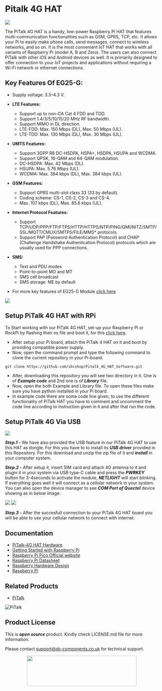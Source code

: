 # Pitalk 4G HAT

<img src ="https://github.com/sbcshop/Pitalk_4G_HAT_Software/blob/main/images/Pi%20talk.png" />

The PiTalk 4G HAT is a handy, low-power Raspberry Pi HAT that features multi-communication functionalities such as GSM, GPRS, TCP, etc. It allows your Pi to easily make phone calls, send messages, connect to wireless networks, and so on. It is the most convenient IoT HAT that works with all variants of Raspberry Pi (model A, B and Zero). The users can also connect PiTalk with other iOS and Android devices as well. It is primarily designed to offer connection to your IoT projects and applications without requiring a Wi-Fi network or ethernet connections. 

## Key Features Of EG25-G:

* Supply voltage: 3.3–4.3 V.
* **LTE Features:**
  *  Support up to non-CA Cat 4 FDD and TDD.
  * Support 1.4/3/5/10/15/20 MHz RF bandwidth.
  * Support MIMO in DL direction.
  * LTE-FDD: Max. 150 Mbps (DL), Max. 50 Mbps (UL).
  * LTE-TDD: Max. 130 Mbps (DL), Max. 30 Mbps (UL).
  
* **UMTS Features:**
  * Support 3GPP R8 DC-HSDPA, HSPA+, HSDPA, HSUPA and WCDMA.
  * Support QPSK, 16-QAM and 64-QAM modulation.
  * DC-HSDPA: Max. 42 Mbps (DL).
  * HSUPA: Max. 5.76 Mbps (UL).
  * WCDMA: Max. 384 kbps (DL), Max. 384 kbps (UL).

* **GSM Features:**
  * Support GPRS multi-slot class 33 (33 by default).
  * Coding scheme: CS-1, CS-2, CS-3 and CS-4.
  * Max. 107 kbps (DL), Max. 85.6 kbps (UL).
  
* **Internet Protocol Features:** 
  * Support TCP/UDP/PPP/FTP/FTPS/HTTP/HTTPS/NTP/PING/QMI/NITZ/SMTP/SSL/MQTT/CMUX/SMTPS/FILE/MMS* protocols.
  * Support PAP (Password Authentication Protocol) and CHAP (Challenge Handshake Authentication Protocol) protocols which are usually used for PPP connections.

* **SMS:**
  * Text and PDU modes
  * Point-to-point MO and MT
  * SMS cell broadcast
  * SMS storage: ME by default

* For more key features of EG25-G Module [click here](https://github.com/sbcshop/Pitalk_4G_HAT_Software/blob/main/Quectel_EG25-Standard_Specification.pdf)

<img src ="https://github.com/sbcshop/Pitalk_4G_HAT_Software/blob/main/images/PiTalkPinouts.png" />


## Setup PiTalk 4G HAT with RPi 

To Start working with our PiTalk 4G HAT, set-up your Raspberry Pi or RockPi by flashing their os file and boot it, for this [click here](https://rockpi.eu/Rockpi4/downloads).

* After setup your Pi board, attach the PiTalk 4 HAT on it and boot by providing compatible power supply.
* Now, open the command prompt and type the following command to clone the current repository in your Pi-board.
```
git clone https://github.com/sbcshop/Pitalk_4G_HAT_Software.git
```

* After, downloading this repository you will see two directory in it. One is of ***Example code*** and 2nd one is of ***Library*** file.
* Now, open the both Example and Library file. To open these files make sure you have python installed in your Pi board.
* In example code there are some code line given, to use the different functionality of PiTalk HAT you have to comment and uncomment the code line according to instruction given in it and after that run the code.


## Setup PiTalk 4G  Via USB

<img src ="https://github.com/sbcshop/Pitalk_4G_HAT_Software/blob/main/images/Pitalk%20usb.jpg" />

***Step.1 -*** We have also provided the USB feature in our PiTalk 4G HAT to use this HAT as dongle. For this you have to to install its ***USB driver*** provided in this Repository. For this download and unzip the zip file of it and ***install*** in your computer system.

***Step.2 -*** After setup it, insert SIM card and attach 4G antenna to it and plugin it in your system via USB type-C cable and press the ***PWRKEY*** button for 3-4seconds to activate the module, ***NETLIGHT*** will start blinking. If everything goes well it will connect as a cellular network in your system. You can also open the device manager to see ***COM Port of Quectel*** device showing as in below image:

<img src ="https://github.com/sbcshop/PiTalk_4G_Dongle_Software/blob/main/images/Scr6.png" />

<img src ="https://github.com/sbcshop/PiTalk_4G_Dongle_Software/blob/main/images/Scr7.png" />

***Step.3 -*** After the succesfull connection to your PiTalk 4G HAT board you will be able to use your cellular network to connect with internet. 


## Documentation

* [PiTalk-4G HAT Hardware](https://github.com/sbcshop/Pitalk_4G_HAT_Hardware)
* [Getting Started with Raspberry Pi](https://www.raspberrypi.com/documentation/computers/getting-started.html)
* [Raspberry Pi Pico Official website](https://www.raspberrypi.com/documentation/microcontrollers/)
* [Raspberry Pi Datasheet](https://www.raspberrypi.com/documentation/computers/compute-module.html)
* [Raspberry Hardware Design](https://www.raspberrypi.com/documentation/computers/compute-module.html)
* [Raspberry Pi](https://www.raspberrypi.com/documentation/microcontrollers/raspberry-pi-pico.html)

## Related Products

* [PiTalk](https://shop.sb-components.co.uk/products/pitalk-modular-smartphone-for-raspberry-pi?variant=12516562436179)

 ![PiTalk](https://cdn.shopify.com/s/files/1/1217/2104/products/PiTalk_-_Modular_SmartPhone_for_Raspberry_Pi_5.png?v=1528805795&width=400)

## Product License

This is ***open source*** product. Kindly check LICENSE.md file for more information.

Please contact support@sb-components.co.uk for technical support.
<p align="center">
  <img width="360" height="100" src="https://cdn.shopify.com/s/files/1/1217/2104/files/Logo_sb_component_3.png?v=1666086771&width=350">
</p>
